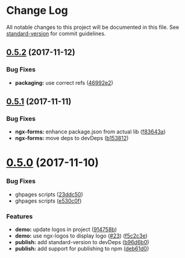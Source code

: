# Change Log

All notable changes to this project will be documented in this file. See [standard-version](https://github.com/conventional-changelog/standard-version) for commit guidelines.

<a name="0.5.2"></a>
## [0.5.2](https://github.com/ngx-plus/ngx-forms/compare/v0.5.1...v0.5.2) (2017-11-12)


### Bug Fixes

* **packaging:** use correct refs ([46992e2](https://github.com/ngx-plus/ngx-forms/commit/46992e2))



<a name="0.5.1"></a>
## [0.5.1](https://github.com/ngx-plus/ngx-forms/compare/v0.5.0...v0.5.1) (2017-11-11)


### Bug Fixes

* **ngx-forms:** enhance package.json from actual lib ([f83643a](https://github.com/ngx-plus/ngx-forms/commit/f83643a))
* **ngx-forms:** move deps to devDeps ([b153812](https://github.com/ngx-plus/ngx-forms/commit/b153812))



<a name="0.5.0"></a>
# [0.5.0](https://github.com/ngx-plus/ngx-forms/compare/v0.3.1...v0.5.0) (2017-11-10)


### Bug Fixes

* ghpages scripts ([23ddc50](https://github.com/ngx-plus/ngx-forms/commit/23ddc50))
* ghpages scripts ([e530c0f](https://github.com/ngx-plus/ngx-forms/commit/e530c0f))


### Features

* **demo:** update logos in project ([914758b](https://github.com/ngx-plus/ngx-forms/commit/914758b))
* **demo:** use ngx-logos to display logo ([#23](https://github.com/ngx-plus/ngx-forms/issues/23)) ([f5c2c3e](https://github.com/ngx-plus/ngx-forms/commit/f5c2c3e))
* **publish:** add standard-version to devDeps ([b96d6b0](https://github.com/ngx-plus/ngx-forms/commit/b96d6b0))
* **publish:** add support for publishing to npm ([deb61d0](https://github.com/ngx-plus/ngx-forms/commit/deb61d0))




